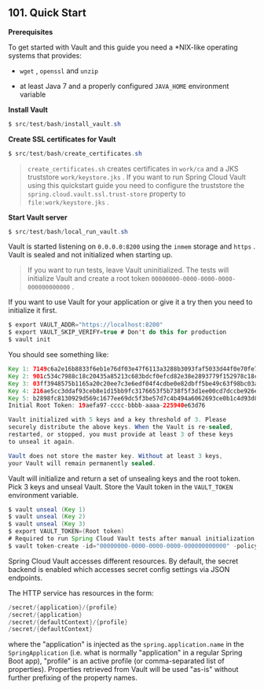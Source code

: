## 101. Quick Start

**Prerequisites** 

To get started with Vault and this guide you need a *NIX-like operating systems that provides:

-  `wget` ,  `openssl`  and  `unzip` 

- at least Java 7 and a properly configured  `JAVA_HOME`  environment variable

**Install Vault** 

```java
$ src/test/bash/install_vault.sh
```

**Create SSL certificates for Vault** 

```java
$ src/test/bash/create_certificates.sh
```

>  `create_certificates.sh`  creates certificates in  `work/ca`  and a JKS truststore  `work/keystore.jks` . If you want to run Spring Cloud Vault using this quickstart guide you need to configure the truststore the  `spring.cloud.vault.ssl.trust-store`  property to  `file:work/keystore.jks` .

**Start Vault server** 

```java
$ src/test/bash/local_run_vault.sh
```

Vault is started listening on  `0.0.0.0:8200`  using the  `inmem`  storage and  `https` . Vault is sealed and not initialized when starting up.

> If you want to run tests, leave Vault uninitialized. The tests will initialize Vault and create a root token  `00000000-0000-0000-0000-000000000000` .

If you want to use Vault for your application or give it a try then you need to initialize it first.

```java
$ export VAULT_ADDR="https://localhost:8200"
$ export VAULT_SKIP_VERIFY=true # Don't do this for production
$ vault init
```

You should see something like:

```java
Key 1: 7149c6a2e16b8833f6eb1e76df03e47f6113a3288b3093faf5033d44f0e70fe701
Key 2: 901c534c7988c18c20435a85213c683bdcf0efcd82e38e2893779f152978c18c02
Key 3: 03ff3948575b1165a20c20ee7c3e6edf04f4cdbe0e82dbff5be49c63f98bc03a03
Key 4: 216ae5cc3ddaf93ceb8e1d15bb9fc3176653f5b738f5f3d1ee00cd7dccbe926e04
Key 5: b2898fc8130929d569c1677ee69dc5f3be57d7c4b494a6062693ce0b1c4d93d805
Initial Root Token: 19aefa97-cccc-bbbb-aaaa-225940e63d76

Vault initialized with 5 keys and a key threshold of 3. Please
securely distribute the above keys. When the Vault is re-sealed,
restarted, or stopped, you must provide at least 3 of these keys
to unseal it again.

Vault does not store the master key. Without at least 3 keys,
your Vault will remain permanently sealed.
```

Vault will initialize and return a set of unsealing keys and the root token. Pick 3 keys and unseal Vault. Store the Vault token in the  `VAULT_TOKEN`  environment variable.

```java
$ vault unseal (Key 1)
$ vault unseal (Key 2)
$ vault unseal (Key 3)
$ export VAULT_TOKEN=(Root token)
# Required to run Spring Cloud Vault tests after manual initialization
$ vault token-create -id="00000000-0000-0000-0000-000000000000" -policy="root"
```

Spring Cloud Vault accesses different resources. By default, the secret backend is enabled which accesses secret config settings via JSON endpoints.

The HTTP service has resources in the form:

```java
/secret/{application}/{profile}
/secret/{application}
/secret/{defaultContext}/{profile}
/secret/{defaultContext}
```

where the "application" is injected as the  `spring.application.name`  in the  `SpringApplication`  (i.e. what is normally "application" in a regular Spring Boot app), "profile" is an active profile (or comma-separated list of properties). Properties retrieved from Vault will be used "as-is" without further prefixing of the property names.
